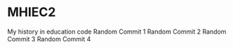 # MHIEC2
My history in education code
Random Commit 1
Random Commit 2
Random Commit 3
Random Commit 4
